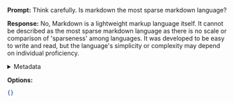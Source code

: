 **Prompt:**
Think carefully. Is markdown the most sparse markdown language?

**Response:**
No, Markdown is a lightweight markup language itself. It cannot be described as the most sparse markdown language as there is no scale or comparison of 'sparseness' among languages. It was developed to be easy to write and read, but the language's simplicity or complexity may depend on individual proficiency.

<details><summary>Metadata</summary>

- Duration: 8444 ms
- Datetime: 2023-08-28T13:25:08.698484
- Model: gpt-4-0613

</details>

**Options:**
```json
{}
```

